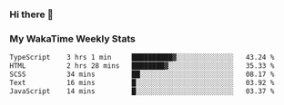 ### Hi there 👋

<!--
**royschrauwen/royschrauwen** is a ✨ _special_ ✨ repository because its `README.md` (this file) appears on your GitHub profile.

Here are some ideas to get you started:

- 🔭 I’m currently working on ...
- 🌱 I’m currently learning ...
- 👯 I’m looking to collaborate on ...
- 🤔 I’m looking for help with ...
- 💬 Ask me about ...
- 📫 How to reach me: ...
- 😄 Pronouns: ...
- ⚡ Fun fact: ...
-->


### My WakaTime Weekly Stats
<!--START_SECTION:waka-->

```txt
TypeScript    3 hrs 1 min     ██████████▓░░░░░░░░░░░░░░   43.24 %
HTML          2 hrs 28 mins   ████████▓░░░░░░░░░░░░░░░░   35.33 %
SCSS          34 mins         ██░░░░░░░░░░░░░░░░░░░░░░░   08.17 %
Text          16 mins         █░░░░░░░░░░░░░░░░░░░░░░░░   03.92 %
JavaScript    14 mins         █░░░░░░░░░░░░░░░░░░░░░░░░   03.37 %
```

<!--END_SECTION:waka-->
